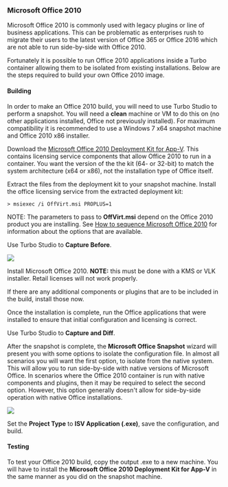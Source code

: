 ### Microsoft Office 2010

Microsoft Office 2010 is commonly used with legacy plugins or line of business applications. This can be problematic as enterprises rush to migrate their users to the latest version of Office 365 or Office 2016 which are not able to run side-by-side with Office 2010.

Fortunately it is possible to run Office 2010 applications inside a Turbo container allowing them to be isolated from existing installations. Below are the steps required to build your own Office 2010 image.

#### Building

In order to make an Office 2010 build, you will need to use Turbo Studio to perform a snapshot. You will need a **clean** machine or VM to do this on (no other applications installed, Office not previously installed). For maximum compatibility it is recommended to use a Windows 7 x64 snapshot machine and Office 2010 x86 installer.

Download the [Microsoft Office 2010 Deployment Kit for App-V](https://www.microsoft.com/en-us/download/details.aspx?id=10386). This contains licensing service components that allow Office 2010 to run in a container. You want the version of the the kit (64- or 32-bit) to match the system architecture (x64 or x86), not the installation type of Office itself.

Extract the files from the deployment kit to your snapshot machine. Install the office licensing service from the extracted deployment kit:

```
> msiexec /i OffVirt.msi PROPLUS=1
```

NOTE: The parameters to pass to **OffVirt.msi** depend on the Office 2010 product you are installing. See [How to sequence Microsoft Office 2010](https://support.microsoft.com/en-us/help/2830069/how-to-sequence-microsoft-office-2010-in-microsoft-application-virtual) for information about the options that are available.

Use Turbo Studio to **Capture Before**.

![](/docs/building/scenarios/office1.png)

Install Microsoft Office 2010. **NOTE:** this must be done with a KMS or VLK installer. Retail licenses will not work properly.

If there are any additional components or plugins that are to be included in the build, install those now.

Once the installation is complete, run the Office applications that were installed to ensure that initial configuration and licensing is correct.

Use Turbo Studio to **Capture and Diff**.

After the snapshot is complete, the **Microsoft Office Snapshot** wizard will present you with some options to isolate the configuration file. In almost all scenarios you will want the first option, to isolate from the native system. This will allow you to run side-by-side with native versions of Microsoft Office. In scenarios where the Office 2010 container is run with native components and plugins, then it may be required to select the second option. However, this option generally doesn't allow for side-by-side operation with native Office installations.

![](/docs/building/scenarios/office2.png)

Set the **Project Type** to **ISV Application (.exe)**, save the configuration, and build.

#### Testing

To test your Office 2010 build, copy the output .exe to a new machine. You will have to install the **Microsoft Office 2010 Deployment Kit for App-V** in the same manner as you did on the snapshot machine.

